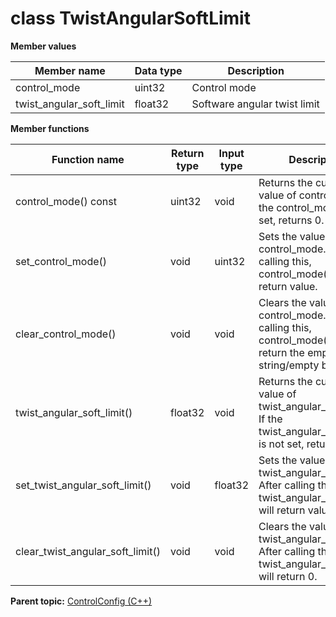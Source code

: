 # class TwistAngularSoftLimit

 **Member values** 

|Member name|Data type|Description|
|-----------|---------|-----------|
|control\_mode|uint32|Control mode|
|twist\_angular\_soft\_limit|float32|Software angular twist limit|

 **Member functions** 

|Function name|Return type|Input type|Description|
|-------------|-----------|----------|-----------|
|control\_mode\(\) const|uint32|void|Returns the current value of control\_mode. If the control\_mode is not set, returns 0.|
|set\_control\_mode\(\)|void|uint32|Sets the value of control\_mode. After calling this, control\_mode\(\) will return value.|
|clear\_control\_mode\(\)|void|void|Clears the value of control\_mode. After calling this, control\_mode\(\) will return the empty string/empty bytes.|
|twist\_angular\_soft\_limit\(\)|float32|void|Returns the current value of twist\_angular\_soft\_limit. If the twist\_angular\_soft\_limit is not set, returns 0.|
|set\_twist\_angular\_soft\_limit\(\)|void|float32|Sets the value of twist\_angular\_soft\_limit. After calling this, twist\_angular\_soft\_limit\(\) will return value.|
|clear\_twist\_angular\_soft\_limit\(\)|void|void|Clears the value of twist\_angular\_soft\_limit. After calling this, twist\_angular\_soft\_limit\(\) will return 0.|

**Parent topic:** [ControlConfig \(C++\)](../../summary_pages/ControlConfig.md)

